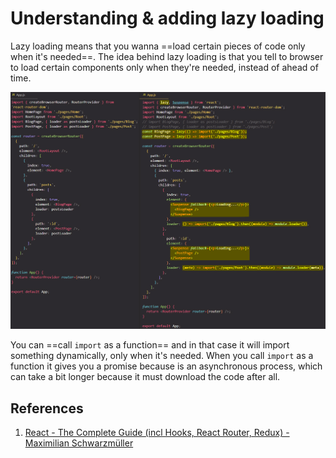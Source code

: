 # Understanding & adding lazy loading

Lazy loading means that you wanna ==load certain pieces of code only when it's needed==. The idea behind lazy loading is that you tell to browser to load certain components only when they're needed, instead of ahead of time.

![Lazy_loading](../../img/Lazy_loading.jpg)

You can ==call `import` as a function== and in that case it will import something dynamically, only when it's needed. When you call `import` as a function it gives you a promise because is an asynchronous process, which can take a bit longer because it must download the code after all.

## References

1. [React - The Complete Guide (incl Hooks, React Router, Redux) - Maximilian Schwarzmüller](https://www.udemy.com/course/react-the-complete-guide-incl-redux/)